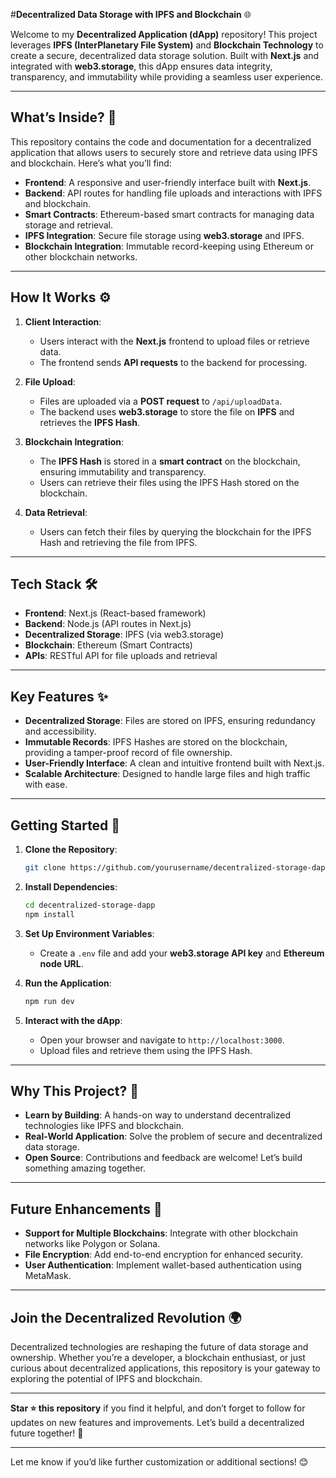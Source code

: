 #**Decentralized Data Storage with IPFS and Blockchain** 🌐

Welcome to my **Decentralized Application (dApp)** repository! This project leverages **IPFS (InterPlanetary File System)** and **Blockchain Technology** to create a secure, decentralized data storage solution. Built with **Next.js** and integrated with **web3.storage**, this dApp ensures data integrity, transparency, and immutability while providing a seamless user experience.

---

## **What’s Inside?** 🧰

This repository contains the code and documentation for a decentralized application that allows users to securely store and retrieve data using IPFS and blockchain. Here’s what you’ll find:

- **Frontend**: A responsive and user-friendly interface built with **Next.js**.
- **Backend**: API routes for handling file uploads and interactions with IPFS and blockchain.
- **Smart Contracts**: Ethereum-based smart contracts for managing data storage and retrieval.
- **IPFS Integration**: Secure file storage using **web3.storage** and IPFS.
- **Blockchain Integration**: Immutable record-keeping using Ethereum or other blockchain networks.

---

## **How It Works** ⚙️

1. **Client Interaction**:
   - Users interact with the **Next.js** frontend to upload files or retrieve data.
   - The frontend sends **API requests** to the backend for processing.

2. **File Upload**:
   - Files are uploaded via a **POST request** to `/api/uploadData`.
   - The backend uses **web3.storage** to store the file on **IPFS** and retrieves the **IPFS Hash**.

3. **Blockchain Integration**:
   - The **IPFS Hash** is stored in a **smart contract** on the blockchain, ensuring immutability and transparency.
   - Users can retrieve their files using the IPFS Hash stored on the blockchain.

4. **Data Retrieval**:
   - Users can fetch their files by querying the blockchain for the IPFS Hash and retrieving the file from IPFS.

---

## **Tech Stack** 🛠️

- **Frontend**: Next.js (React-based framework)
- **Backend**: Node.js (API routes in Next.js)
- **Decentralized Storage**: IPFS (via web3.storage)
- **Blockchain**: Ethereum (Smart Contracts)
- **APIs**: RESTful API for file uploads and retrieval

---

## **Key Features** ✨

- **Decentralized Storage**: Files are stored on IPFS, ensuring redundancy and accessibility.
- **Immutable Records**: IPFS Hashes are stored on the blockchain, providing a tamper-proof record of file ownership.
- **User-Friendly Interface**: A clean and intuitive frontend built with Next.js.
- **Scalable Architecture**: Designed to handle large files and high traffic with ease.

---

## **Getting Started** 🚀

1. **Clone the Repository**:
   ```bash
   git clone https://github.com/yourusername/decentralized-storage-dapp.git
   ```

2. **Install Dependencies**:
   ```bash
   cd decentralized-storage-dapp
   npm install
   ```

3. **Set Up Environment Variables**:
   - Create a `.env` file and add your **web3.storage API key** and **Ethereum node URL**.

4. **Run the Application**:
   ```bash
   npm run dev
   ```

5. **Interact with the dApp**:
   - Open your browser and navigate to `http://localhost:3000`.
   - Upload files and retrieve them using the IPFS Hash.

---

## **Why This Project?** 🌟

- **Learn by Building**: A hands-on way to understand decentralized technologies like IPFS and blockchain.
- **Real-World Application**: Solve the problem of secure and decentralized data storage.
- **Open Source**: Contributions and feedback are welcome! Let’s build something amazing together.

---

## **Future Enhancements** 🔮

- **Support for Multiple Blockchains**: Integrate with other blockchain networks like Polygon or Solana.
- **File Encryption**: Add end-to-end encryption for enhanced security.
- **User Authentication**: Implement wallet-based authentication using MetaMask.

---

## **Join the Decentralized Revolution** 🌍

Decentralized technologies are reshaping the future of data storage and ownership. Whether you’re a developer, a blockchain enthusiast, or just curious about decentralized applications, this repository is your gateway to exploring the potential of IPFS and blockchain.

---

**Star ⭐ this repository** if you find it helpful, and don’t forget to follow for updates on new features and improvements. Let’s build a decentralized future together! 🚀

---

Let me know if you’d like further customization or additional sections! 😊
